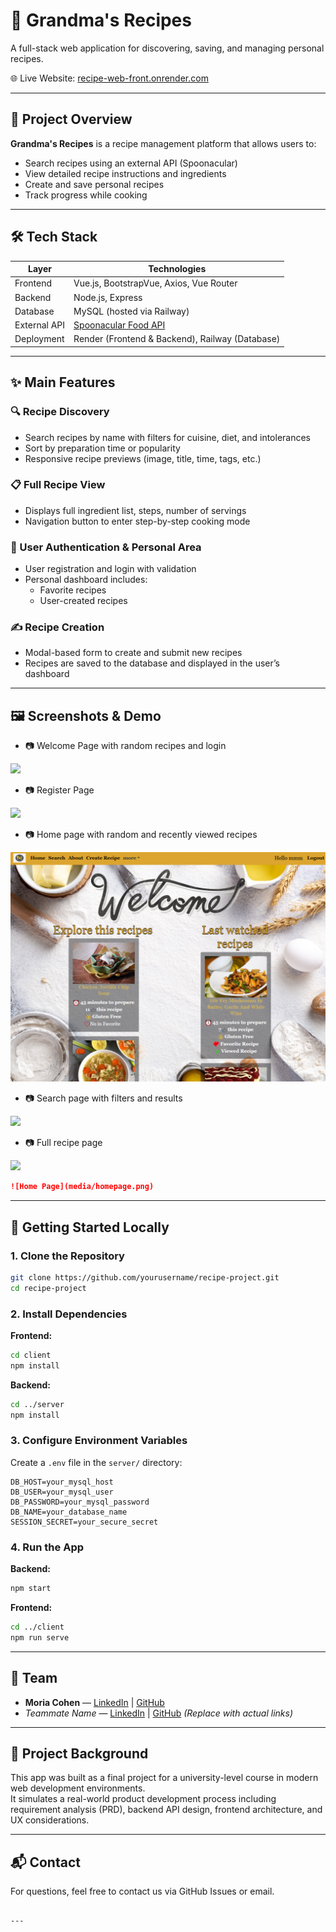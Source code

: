 # 🍲 Grandma's Recipes 

A full-stack web application for discovering, saving, and managing personal recipes.

🌐 Live Website: [recipe-web-front.onrender.com](https://recipe-web-front.onrender.com/#/)

---

## 📌 Project Overview

**Grandma's Recipes** is a recipe management platform that allows users to:

- Search recipes using an external API (Spoonacular)
- View detailed recipe instructions and ingredients
- Create and save personal recipes
- Track progress while cooking

---

## 🛠️ Tech Stack

| Layer       | Technologies                                      |
|-------------|---------------------------------------------------|
| Frontend    | Vue.js, BootstrapVue, Axios, Vue Router           |
| Backend     | Node.js, Express                                  |
| Database    | MySQL (hosted via Railway)                        |
| External API| [Spoonacular Food API](https://spoonacular.com/) |
| Deployment  | Render (Frontend & Backend), Railway (Database)  |

---

## ✨ Main Features

### 🔍 Recipe Discovery
- Search recipes by name with filters for cuisine, diet, and intolerances
- Sort by preparation time or popularity
- Responsive recipe previews (image, title, time, tags, etc.)

### 📋 Full Recipe View
- Displays full ingredient list, steps, number of servings
- Navigation button to enter step-by-step cooking mode

### 👤 User Authentication & Personal Area
- User registration and login with validation
- Personal dashboard includes:
  - Favorite recipes
  - User-created recipes

### ✍️ Recipe Creation
- Modal-based form to create and submit new recipes
- Recipes are saved to the database and displayed in the user’s dashboard

---

## 🖼️ Screenshots & Demo
- 📷 Welcome Page with random recipes and login
<img src="./src/assets/welcomepage.PNG">

- 📷 Register Page
<img src="./src/assets/registerpage.PNG">

- 📷 Home page with random and recently viewed recipes
<img src="./frontend/src/assets/home page.PNG">

- 📷 Search page with filters and results
<img src="./src/assets/searchpage.PNG">

- 📷 Full recipe page
<img src="./src/assets/expandrecipe.PNG">


```md
![Home Page](media/homepage.png)
```

---

## 🚀 Getting Started Locally

### 1. Clone the Repository
```bash
git clone https://github.com/yourusername/recipe-project.git
cd recipe-project
```

### 2. Install Dependencies

**Frontend:**
```bash
cd client
npm install
```

**Backend:**
```bash
cd ../server
npm install
```

### 3. Configure Environment Variables

Create a `.env` file in the `server/` directory:
```env
DB_HOST=your_mysql_host
DB_USER=your_mysql_user
DB_PASSWORD=your_mysql_password
DB_NAME=your_database_name
SESSION_SECRET=your_secure_secret
```

### 4. Run the App

**Backend:**
```bash
npm start
```

**Frontend:**
```bash
cd ../client
npm run serve
```

---

## 👥 Team

- **Moria Cohen** — [LinkedIn](#) | [GitHub](#)  
- *Teammate Name* — [LinkedIn](#) | [GitHub](#) *(Replace with actual links)*

---

## 📄 Project Background

This app was built as a final project for a university-level course in modern web development environments.  
It simulates a real-world product development process including requirement analysis (PRD), backend API design, frontend architecture, and UX considerations.

---

## 📬 Contact

For questions, feel free to contact us via GitHub Issues or email.

```

---
